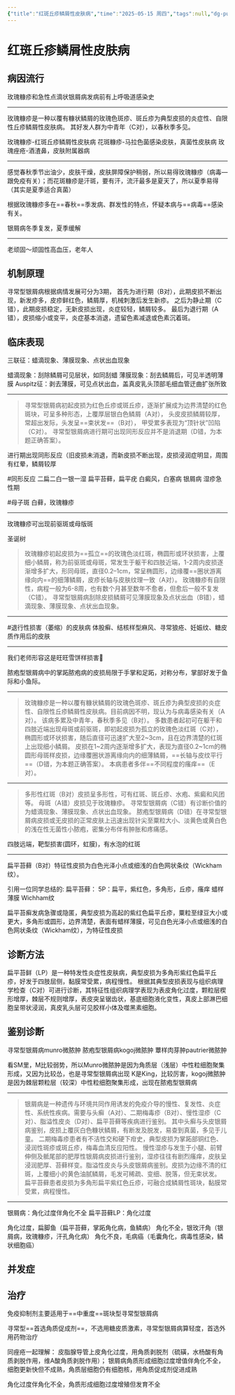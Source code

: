 ```yaml
---
{"title":"红斑丘疹鳞屑性皮肤病","time":"2025-05-15 周四","tags":null,"dg-publish":true,"permalink":"/200 学习/212 皮肤性病学/第19章 红斑丘疹鳞屑性皮肤病/红斑丘疹鳞屑性皮肤病/","dgPassFrontmatter":true,"created":"2025-05-15T08:07:43.000+08:00","updated":"2025-05-22T11:16:42.084+08:00"}
---
```


# 红斑丘疹鳞屑性皮肤病
## 病因流行
玫瑰糠疹和急性点滴状银屑病发病前有上呼吸道感染史

---
玫瑰糠疹是一种以覆有糠状鳞屑的玫瑰色斑疹、斑丘疹为典型皮损的炎症性、自限性丘疹鳞屑性皮肤病。
其好发人群为中青年（C对），以春秋季多见。

玫瑰糠疹-红斑丘疹鳞屑性皮肤病
花斑糠疹-马拉色菌感染皮肤，真菌性皮肤病
玫瑰痤疮-酒渣鼻，皮肤附属器病

---
感觉春秋季节出油少，皮肤干燥，皮肤屏障保护稍弱，所以易得玫瑰糠疹（病毒—跟免疫有关）；而花斑糠疹是汗斑，要有汗，流汗最多是夏天了，所以夏季易得（其实是夏季适合真菌）

根据玫瑰糠疹多在==春秋==季发病、群发性的特点，怀疑本病与==病毒==感染有关。

银屑病冬季复发，夏季缓解

---
老顽固～顽固性高血压，老年人
## 机制原理
寻常型银屑病根据病情发展可分为3期，
首先为进行期（B对），此期皮损不断出现，新发疹多，皮疹鲜红色，鳞屑厚，机械刺激后发生新疹。
之后为静止期（C错），此期皮损稳定，无新皮损出现，炎症较轻，鳞屑较多。
最后为退行期（A错），皮损缩小或变平，炎症基本消退，遗留色素减退或色素沉着斑。
## 临床表现
三联征：蜡滴现象、薄膜现象、点状出血现象

蜡滴现象：刮除鳞屑可见层状，如同刮蜡
薄膜现象：刮去鳞屑后，可见半透明薄膜
Auspitz征：剥去薄膜，可见点状出血，盖真皮乳头顶部毛细血管迂曲扩张所致

---
> 寻常型银屑病初起皮损为红色丘疹或斑丘疹，逐渐扩展成为边界清楚的红色斑块，可呈多种形态，上覆厚层银白色鳞屑（A对），
> 头皮皮损鳞屑较厚，常超出发际，头发呈==束状发==（B对），
> 甲受累多表现为“顶针状”凹陷（C对）。
> 寻常型银屑病进行期可出现同形反应并不是消退期（D错，为本题正确答案）。

进行期出现同形反应（旧皮损未消退，而新皮损不断出现，皮损浸润症明显，周围有红晕，鳞屑较厚

#同形反应 二扁二白一银一湿
扁平苔藓，扁平疣
白癜风，白塞病
银屑病
湿疹急性期

#母子斑
白藓，玫瑰糠疹

---
玫瑰糠疹可出现前驱斑或母版斑

圣诞树

> 玫瑰糠疹初起皮损为==孤立==的玫瑰色淡红斑，椭圆形或环状损害，上覆细小鳞屑，称为前驱斑或母斑，常发生于躯干和四肢近端，1-2周内皮损逐渐增多扩大，形同母斑，直径0.2–1cm，常呈椭圆形，边缘覆==圈状游离缘向内==的细薄鳞屑，皮疹长轴与皮肤纹理一致（A对）。
> 玫瑰糠疹有自限性，病程一般为6-8周，也有数个月甚至数年不愈者，但愈后一般不复发（C错）。
> 寻常型银屑病刮除皮损鳞屑可见薄膜现象及点状出血（B错），蜡滴现象、薄膜现象、点状出血现象。

---
#退行性损害（萎缩）的皮肤病
体股癣、结核样型麻风、寻常狼疮、妊娠纹、糖皮质作用后的皮肤

---
我们老师形容这是旺旺雪饼样损害🤣

脓疱型银屑病中的掌跖脓疱病的皮损局限于手掌和足跖，对称分布，掌部好发于鱼际和小鱼际。

---
> 玫瑰糠疹是一种以覆有糠状鳞屑的玫瑰色斑疹、斑丘疹为典型皮损的炎症性、自限性丘疹鳞屑性皮肤病。目前病因不明，现认为与病毒感染有关（A对）。
> 该病多累及中青年，春秋季多见（B对）。
> 多数患者起初可在躯干和四肢近端出现母斑或前驱斑，即初起皮损为孤立的玫瑰色淡红斑（C对），椭圆形或环状损害，随后直径可迅速扩大至2~3cm，且在边界清楚的红斑上出现细小鳞屑。
> 皮损在1~2周内逐渐增多扩大，表现为直径0.2~1cm的椭圆形母斑样皮损，边缘覆圈状游离缘向内的细薄鳞屑，==长轴与皮纹平行==（D错，为本题正确答案）。
> 本病患者多伴==不同程度的瘙痒==（E对）。

---
> 多形性红斑（B对）皮损呈多形性，可有红斑、斑丘疹、水疱、紫癜和风团等。
> 母斑（A错）皮损见于玫瑰糠疹。
> 寻常型银屑病（C错）有诊断价值的为蜡滴现象、薄膜现象、点状出血现象。
> 脓疱型银屑病（D错）在寻常型银屑病皮损或无皮损的正常皮肤上迅速出现针尖至粟粒大小、淡黄色或黄白色的浅在性无菌性小脓疱，密集分布伴有肿胀和疼痛感。

四肢远端，靶型损害(圆环，虹膜)，有水泡的红斑

---
扁平苔藓（B对）特征性皮损为白色光泽小点或细浅的白色网状条纹（Wickham纹）。

引用一位同学总结的:
扁平苔藓：
5P：扁平，紫红色，多角形，丘疹，瘙痒
蜡样薄膜
Wichham纹

扁平苔癣发病急骤或隐匿，典型皮损为高起的紫红色扁平丘疹，粟粒至绿豆大小或更大，多角形或圆形，边界清楚，表面有蜡样薄膜，可见白色光泽小点或细浅的白色网状条纹（Wickham纹），为特征性皮损
## 诊断方法
扁平苔鲜（LP）是一种特发性炎症性皮肤病，典型皮损为多角形紫红色扁平丘疹，好发于四肢屈侧，黏膜常受累，病程慢性。
根据其典型皮损表现与组织病理学检查（C对）可进行诊断，其特征性组织病理学表现为表皮角化过度，颗粒层楔形增厚，棘层不规则增厚，表皮突呈锯齿状，基底细胞液化变性，真皮上部淋巴细胞呈带状浸润，真皮乳头层可见胶样小体及噬黑素细胞。
## 鉴别诊断
寻常型银屑病munro微脓肿
脓疱型银屑病kogoj微脓肿
蕈样肉芽肿pautrier微脓肿

看SM里，M比较弱势，所以Munro微脓肿是因为角质层（浅层）中性粒细胞聚集形成，又因为比较怂，也是寻常型银屑病出现
K是King，比较厉害，kogoj微脓肿是因为棘层颗粒层（较深）中性粒细胞聚集形成，出现在脓疱型银屑病

---
> 银屑病是一种遗传与环境共同作用诱发的免疫介导的慢性、复发性、炎症性、系统性疾病。需要与头癣（A对）、二期梅毒疹（B对）、慢性湿疹（C对）、脂溢性皮炎（D对）、扁平苔藓等疾病进行鉴别。
> 其中头癣与头皮银屑病鉴别，皮损上覆灰白色糠状鳞屑，有断发及脱发，易查到真菌，多见于儿童。
> 二期梅毒疹患者有不洁性交和硬下疳史，典型皮损为掌跖部铜红色、浸润性斑疹或斑丘疹，梅毒血清反应阳性。
> 慢性湿疹与发生于小腿、前臂伸侧及骶尾部的肥厚性银屑病皮损进行鉴别，湿疹往往有剧烈瘙痒，皮肤呈浸润肥厚、苔藓样变。脂溢性皮炎与头皮银屑病鉴别。皮损为边缘不清的红斑，上覆细小的黄色油腻鳞屑，毛发可稀疏、变细、脱落，但无束状发。
> 扁平苔藓患者皮损为多角形扁平紫红色丘疹，可融合成鳞屑性斑块，黏膜常受累，病程慢性。

---
银屑病：角化过度伴角化不全
扁平苔藓LP：角化过度

角化过度，扁脚鱼（扁平苔藓，掌跖角化病，鱼鳞病）
角化不全，银玫汗角（银屑病，玫瑰糠疹，汗孔角化病）
角化不良，毛病癌（毛囊角化，病毒性感染，鳞状细胞癌）

## 并发症
## 治疗
免疫抑制剂主要适用于==中重度==斑块型寻常型银屑病

寻常型==首选角质促成剂==，不选用糖皮质激素，寻常型银屑病算轻度，首选外用药物治疗

同痤疮一起理解：
 皮脂腺导管上皮角化过度，用角质剥脱剂（硫磺，水杨酸有角质剥脱作用，维A酸角质剥脱作用）；
 银屑病角质形成细胞过度增值伴角化不全，细胞更新快但不成熟，角质层细胞仍有细胞核，用角质促成剂促进成熟

角化过度伴角化不全，角质形成细胞过度增殖但发育不全
















































































































































































































































































































































































































































